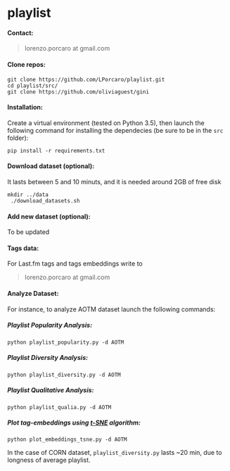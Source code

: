 # playlist

#### Contact:
>lorenzo.porcaro at gmail.com

#### Clone repos:
```
git clone https://github.com/LPorcaro/playlist.git
cd playlist/src/
git clone https://github.com/oliviaguest/gini
```

#### Installation:
Create a virtual environment (tested on Python 3.5), then launch the following command for installing the dependecies (be sure to be in the `src` folder):
 ```
pip install -r requirements.txt
 ```
 
 #### Download dataset (optional):
 It lasts between 5 and 10 minuts, and it is needed around 2GB of free disk
 ```
 mkdir ../data
  ./download_datasets.sh
```

 #### Add new dataset (optional):
 To be updated

 #### Tags data:
For Last.fm tags and tags embeddings write to 
> lorenzo.porcaro at gmail.com

 #### Analyze Dataset:
 For instance, to analyze AOTM dataset launch the following commands: 
 
##### Playlist Popularity Analysis:
```
python playlist_popularity.py -d AOTM
```
##### Playlist Diversity Analysis:
```
python playlist_diversity.py -d AOTM
```
##### Playlist Qualitative Analysis:
```
python playlist_qualia.py -d AOTM 
```
##### Plot tag-embeddings using [t-SNE](https://lvdmaaten.github.io/tsne/) algorithm:
```
python plot_embeddings_tsne.py -d AOTM
```
In the case of CORN dataset, `playlist_diversity.py` lasts ~20 min, due to longness of average playlist.

